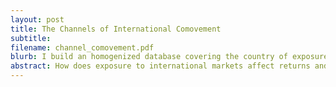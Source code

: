 ```yaml
---
layout: post
title: The Channels of International Comovement
subtitle: 
filename: channel_comovement.pdf
blurb: I build an homogenized database covering the country of exposure through revenue, cost, equity, debt, and subsidiary linkages of large global companies. These exposure channels determine large return and cash flow comovements, but comovent is lower when multiple channels of exposure are active.
abstract: How does exposure to international markets affect returns and cash flow comovements? Foreign bond owners, lenders, affiliates, investors, customers, and suppliers all transmit country shocks to companies. Most multinationals have many of these exposures simultaneously within the same foreign market. Returns and cash flows of two companies comove when exposed to the same country through the same channel. Within-country exposure through different channels is generally associated with lower comovement, in line with an operational hedging strategy. This evidence can help reconcile how, on average, increased market integration does not lead to increased comovement.
---
```


